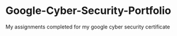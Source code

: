 # Google-Cyber-Security-Portfolio
My assignments completed for my google cyber security certificate
